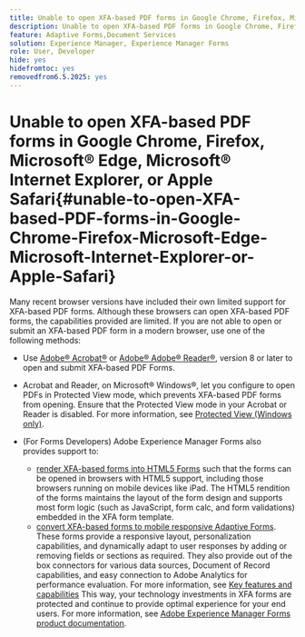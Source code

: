 ```yaml
---
title: Unable to open XFA-based PDF forms in Google Chrome, Firefox, Microsoft&reg; Edge, Microsoft&reg; Internet Explorer, or Apple Safari
description: Unable to open XFA-based PDF forms in Google Chrome, Firefox, Microsoft&reg; Edge, Microsoft&reg; Internet Explorer, or Apple Safari
feature: Adaptive Forms,Document Services
solution: Experience Manager, Experience Manager Forms
role: User, Developer
hide: yes
hidefromtoc: yes
removedfrom6.5.2025: yes
---
```

# Unable to open XFA-based PDF forms in Google Chrome, Firefox, Microsoft&reg; Edge, Microsoft&reg; Internet Explorer, or Apple Safari{#unable-to-open-XFA-based-PDF-forms-in-Google-Chrome-Firefox-Microsoft-Edge-Microsoft-Internet-Explorer-or-Apple-Safari}

Many recent browser versions have included their own limited support for XFA-based PDF forms. Although these browsers can open XFA-based PDF forms, the capabilities provided are limited. If you are not able to open or submit an XFA-based PDF form in a modern browser, use one of the following methods:

* Use [Adobe&reg; Acrobat&reg;](https://www.adobe.com/acrobat.html) or [Adobe&reg; Adobe&reg; Reader&reg;](https://get.adobe.com/reader/), version 8 or later to open and submit XFA-based PDF Forms. 
* Acrobat and Reader, on Microsoft&reg; Windows&reg;, let you configure to open PDFs in Protected View mode, which prevents XFA-based PDF forms from opening. Ensure that the Protected View mode in your Acrobat or Reader is disabled. For more information, see [Protected View (Windows only)](https://helpx.adobe.com/in/reader/using/protected-mode-windows.html).
* (For Forms Developers) Adobe Experience Manager Forms also provides support to:

    * [render XFA-based forms into HTML5 Forms](https://experienceleague.adobe.com/docs/experience-manager-65-lts/forms/html5-forms/introduction.html?#key-capabilities-of-html-forms-br) such that the forms can be opened in browsers with HTML5 support, including those browsers running on mobile devices like iPad. The HTML5 rendition of the forms maintains the layout of the form design and supports most form logic (such as JavaScript, form calc, and form validations) embedded in the XFA form template.
    * [convert XFA-based forms to mobile responsive Adaptive Forms](https://experienceleague.adobe.com/docs/experience-manager-65-lts/forms/adaptive-forms-basic-authoring/creating-adaptive-form.html?#create-an-adaptive-form-based-on-an-xfa-form-template). These forms provide a responsive layout, personalization capabilities, and dynamically adapt to user responses by adding or removing fields or sections as required. They also provide out of the box connectors for various data sources, Document of Record capabilities, and easy connection to Adobe Analytics for performance evaluation. For more information, see [Key features and capabilities](https://experienceleague.adobe.com/docs/experience-manager-cloud-service/content/forms/forms-overview/home.html?lang=en)
This way, your technology investments in XFA forms are protected and continue to provide optimal experience for your end users. For more information, see [Adobe Experience Manager Forms product documentation](https://experienceleague.adobe.com/docs/experience-manager-cloud-service/content/forms/forms-overview/home.html).
